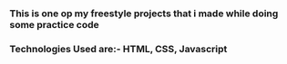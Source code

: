 ### This is one op my freestyle projects that i made while doing some practice code

### Technologies Used are:- HTML, CSS, Javascript
